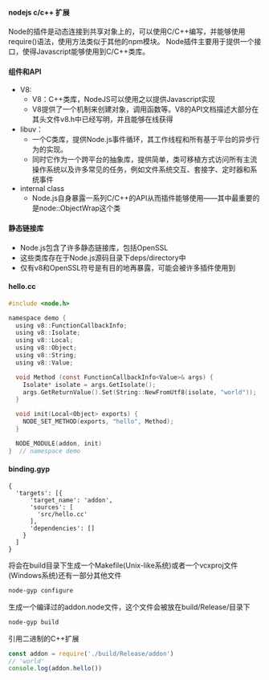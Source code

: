 #### nodejs c/c++ 扩展
Node的插件是动态连接到共享对象上的，可以使用C/C++编写，并能够使用require()语法，使用方法类似于其他的npm模块。
Node插件主要用于提供一个接口，使得Javascript能够使用到C/C++类库。

#### 组件和API
- V8:
  - V8：C++类库，NodeJS可以使用之以提供Javascript实现
  - V8提供了一个机制来创建对象，调用函数等。V8的API文档描述大部分在其头文件v8.h中已经写明，并且能够在线获得
- libuv：
  - 一个C类库，提供Node.js事件循环，其工作线程和所有基于平台的异步行为的实现。 
  - 同时它作为一个跨平台的抽象库，提供简单，类可移植方式访问所有主流操作系统以及许多常见的任务，例如文件系统交互、套接字、定时器和系统事件
- internal class
  - Node.js自身暴露一系列C/C++的API从而插件能够使用——其中最重要的是node::ObjectWrap这个类

#### 静态链接库
- Node.js包含了许多静态链接库，包括OpenSSL
- 这些类库存在于Node.js源码目录下deps/directory中
- 仅有v8和OpenSSL符号是有目的地再暴露，可能会被许多插件使用到

#### hello.cc
```c
#include <node.h>

namespace demo {
  using v8::FunctionCallbackInfo;
  using v8::Isolate;
  using v8::Local;
  using v8::Object;
  using v8::String;
  using v8::Value;

  void Method (const FunctionCallbackInfo<Value>& args) {
    Isolate* isolate = args.GetIsolate();
    args.GetReturnValue().Set(String::NewFromUtf8(isolate, "world"));
  }

  void init(Local<Object> exports) {
    NODE_SET_METHOD(exports, "hello", Method);
  }

  NODE_MODULE(addon, init)
}  // namespace demo
```

#### binding.gyp
```gyp
{
  'targets': [{
      'target_name': 'addon',
      'sources': [
        'src/hello.cc'
      ],
      'dependencies': []
    }
  ]
}
```

将会在build目录下生成一个Makefile(Unix-like系统)或者一个vcxproj文件(Windows系统)还有一部分其他文件
```cmd
node-gyp configure
```

生成一个编译过的addon.node文件，这个文件会被放在build/Release/目录下
```cmd
node-gyp build
```

引用二进制的C++扩展
```javascript
const addon = require('./build/Release/addon')
// 'world'
console.log(addon.hello())
```

